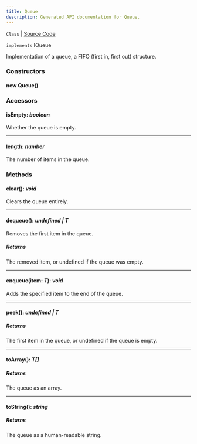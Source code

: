 ```yaml
---
title: Queue
description: Generated API documentation for Queue.
---
```


`Class` | [Source Code](undefined)

`implements` IQueue<T>

Implementation of a queue, a FIFO (first in, first out) structure.

### Constructors

#### new Queue()

### Accessors

#### isEmpty: _boolean_

Whether the queue is empty.

---

#### length: _number_

The number of items in the queue.

### Methods

#### clear(): _void_

Clears the queue entirely.

---

#### dequeue(): _undefined | T_

Removes the first item in the queue.

##### Returns
The removed item, or undefined if the queue was empty.

---

#### enqueue(item: _T_): _void_

Adds the specified item to the end of the queue.

---

#### peek(): _undefined | T_

##### Returns
The first item in the queue, or undefined if the queue is empty.

---

#### toArray(): _T[]_

##### Returns
The queue as an array.

---

#### toString(): _string_

##### Returns
The queue as a human-readable string.